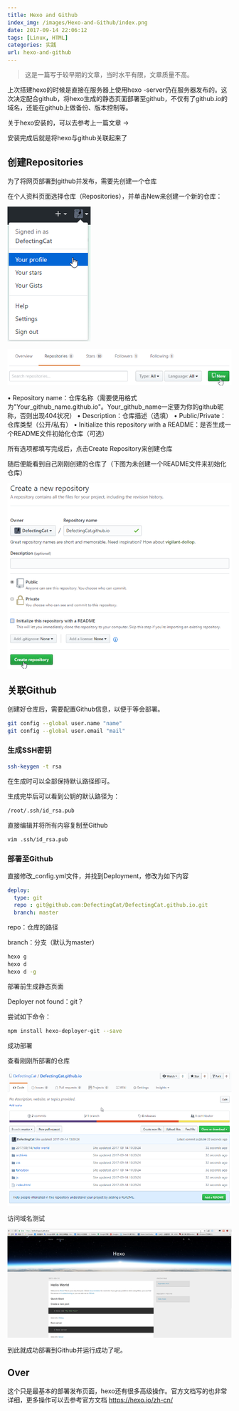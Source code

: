 ```yaml
---
title: Hexo and Github
index_img: /images/Hexo-and-Github/index.png
date: 2017-09-14 22:06:12
tags: [Linux, HTML]
categories: 实践
url: hexo-and-github
---
```


> 这是一篇写于较早期的文章，当时水平有限，文章质量不高。

上次搭建hexo的时候是直接在服务器上使用hexo -server仍在服务器发布的。这次决定配合github，将hexo生成的静态页面部署至github，不仅有了github.io的域名，还能在github上做备份、版本控制等。

关于hexo安装的，可以去参考上一篇文章 →

安装完成后就是将hexo与github关联起来了

## 创建Repositories

为了将网页部署到github并发布，需要先创建一个仓库

在个人资料页面选择仓库（Repositories），并单击New来创建一个新的仓库：

![profile](../images/Hexo-and-Github/profile.png)

![repository](../images/Hexo-and-Github/repository.png)

• Repository name：仓库名称（需要使用格式为"Your_github_name.github.io"。Your_github_name一定要为你的github昵称，否则出现404状况）
• Description：仓库描述（选填）
• Public/Private：仓库类型（公开/私有）
• Initialize this repository with a README：是否生成一个README文件初始化仓库（可选）

所有选项都填写完成后，点击Create Repository来创建仓库

随后便能看到自己刚刚创建的仓库了（下图为未创建一个README文件来初始化仓库）

![create](../images/Hexo-and-Github/create.png)

## 关联Github

创建好仓库后，需要配置Github信息，以便于等会部署。

```bash
git config --global user.name "name"
git config --global user.email "mail"
```

### 生成SSH密钥

```bash
ssh-keygen -t rsa
```

在生成时可以全部保持默认路径即可。

生成完毕后可以看到公钥的默认路径为：

```bash
/root/.ssh/id_rsa.pub
```

直接编辑并将所有内容复制至Github

```bash
vim .ssh/id_rsa.pub
```

### 部署至Github

直接修改_config.yml文件，并找到Deployment，修改为如下内容

```yml
deploy: 
  type: git 
  repo : git@github.com:DefectingCat/DefectingCat.github.io.git 
  branch: master
```
repo：仓库的路径

branch：分支（默认为master）

```bash
hexo g
hexo d
hexo d -g
```

部署前生成静态页面

Deployer not found：git？

尝试如下命令：

```bash
npm install hexo-deployer-git --save
```

成功部署

查看刚刚所部署的仓库

![ggg](../images/Hexo-and-Github/ggg.png)

访问域名测试

![web](../images/Hexo-and-Github/web.png)

到此就成功部署到Github并运行成功了呢。

## Over

这个只是最基本的部署发布页面，hexo还有很多高级操作。官方文档写的也非常详细，更多操作可以去参考官方文档 https://hexo.io/zh-cn/
